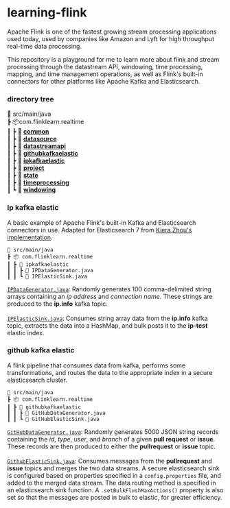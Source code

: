 # learning-flink
Apache Flink is one of the fastest growing stream processing 
applications used today, used by companies like 
Amazon and Lyft for high throughput real-time data processing. 

This repository is a playground for me to learn more about flink and stream 
processing through the datastream API, windowing, time processing, mapping, 
and time management operations, as well as Flink's built-in connectors for 
other platforms like Apache Kafka and Elasticsearch.

### directory tree

📂 src/main/java <br/>
┣ 📦com.flinklearn.realtime <br/>
┃ ┣ 📂 [**common**]() <br/>
┃ ┣ 📂 [**datasource**]() <br/>
┃ ┣ 📂 [**datastreamapi**]() <br/>
┃ ┣ 📂 [**githubkafkaelastic**](github-kafka-elastic) <br/>
┃ ┣ 📂 [**ipkafkaelastic**](ip-kafka-elastic) <br/>
┃ ┣ 📂 [**project**]() <br/>
┃ ┣ 📂 [**state**]() <br/>
┃ ┣ 📂 [**timeprocessing**]() <br/>
┃ ┗ 📂 [**windowing**]() <br/>


### ip kafka elastic
A basic example of Apache Flink's built-in Kafka and Elasticsearch connectors in use. Adapted for
Elasticsearch 7 from [Kiera Zhou's implementation](https://github.com/keiraqz/KafkaFlinkElastic).
```
📂 src/main/java
┣ 📦 com.flinklearn.realtime
┃ ┣ 📂 ipkafkaelastic
┃ ┃ ┣ 📜 IPDataGenerator.java
┃ ┃ ┗ 📜 IPElasticSink.java
```
[`IPDataGenerator.java`](): Randomly generates 100 comma-delimited string arrays containing an _ip
address_ and _connection name_. These strings are produced to the **ip.info** kafka topic.<br><br>
[`IPElasticSink.java`](): Consumes string array data from the **ip.info** kafka topic, extracts the 
data into a HashMap, and bulk posts it to the **ip-test** elastic index.


### github kafka elastic
A flink pipeline that consumes data from kafka, performs some transformations, 
and routes the data to the appropriate index in a secure elasticsearch cluster.
```
📂 src/main/java
┣ 📦 com.flinklearn.realtime
┃ ┣ 📂 githubkafkaelastic
┃ ┃ ┣ 📜 GitHubDataGenerator.java
┃ ┃ ┗ 📜 GitHubElasticSink.java
```

[`GitHubDataGenerator.java`](): Randomly generates 5000 JSON string records containing
the _id_, _type_, _user_, and _branch_ of a given **pull request** or **issue**. These records are then
produced to either the **pullrequest** or **issue** topic.<br><br>
[`GithubElasticSink.java`](): Consumes messages from the **pullrequest** and **issue** topics and merges the
two data streams. A secure elasticsearch sink is configured based on properties specified in a 
`config.properties` file, and added to the merged data stream. The data routing method is specified in 
an elasticsearch sink function. A `.setBulkFlushMaxActions()` property is also set so that the messages
are posted in bulk to elastic, for greater efficiency.
